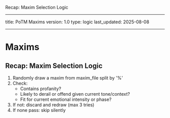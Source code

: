 Recap: Maxim Selection Logic

---
title: PoTM Maxims
version: 1.0
type: logic
last_updated: 2025-08-08

---
# Maxims

## Recap: Maxim Selection Logic

1. Randomly draw a maxim from maxim_file split by '%'
2. Check:
   - Contains profanity?
   - Likely to derail or offend given current tone/context?
   - Fit for current emotional intensity or phase?
3. If not: discard and redraw (max 3 tries)
4. If none pass: skip silently
